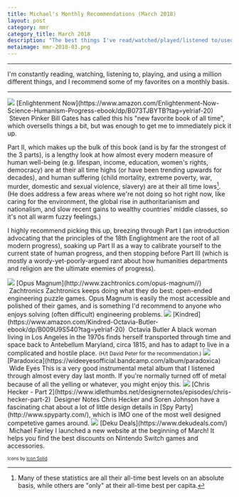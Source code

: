 ```yaml
---
title: Michael's Monthly Recommendations (March 2018)
layout: post
category: mmr
category_title: March 2018
description: "The best things I've read/watched/played/listened to/used in the past month."
metaimage: mmr-2018-03.png
---
```


-----

I'm constantly reading, watching, listening to, playing, and using a million different things, and I recommend some of my favorites on a monthly basis.

-----

<img src="/images/icons/book.svg" class="mmr-icon" />
<span class="mmr-heading">[Enlightenment Now](https://www.amazon.com/Enlightenment-Now-Science-Humanism-Progress-ebook/dp/B073TJBYTB?tag=yelriaf-20)</span> &nbsp;<span class="mmr-creator">Steven Pinker</span>  
Bill Gates has called this his "new favorite book of all time", which oversells things a bit, but was enough to get me to immediately pick it up.

Part II, which makes up the bulk of this book (and is by far the strongest of the 3 parts), is a lengthy look at how almost every modern measure of human well-being (e.g. lifespan, income, education, women's rights, democracy) are at their all time highs (or have been trending upwards for decades), and human suffering (child mortality, extreme poverty, war, murder, domestic and sexual violence, slavery) are at their all time lows[^percentage].
(He does address a few areas where we're not doing so hot right now, like caring for the environment, the global rise in authoritarianism and nationalism, and slow recent gains to wealthy countries' middle classes, so it's not all warm fuzzy feelings.)

I highly recommend picking this up, breezing through Part I (an introduction advocating that the principles of the 18th Englightment are the root of all modern progress), soaking up Part II as a way to calibrate yourself to the current state of human progress, and then stopping before Part III (which is mostly a wordy-yet-poorly-argued rant about how humanities departments and religion are the ultimate enemies of progress).


<img src="/images/icons/game.svg" class="mmr-icon" />
<span class="mmr-heading">[Opus Magnum](http://www.zachtronics.com/opus-magnum//)</span> &nbsp;<span class="mmr-creator">Zachtronics</span>  
Zachtronics keeps doing what they do best: open-ended engineering puzzle games.
Opus Magnum is easily the most accessible and polished of their games, and is something I'd recommend to anyone who enjoys solving (often difficult) engineering problems.

<img src="/images/icons/book.svg" class="mmr-icon" />
<span class="mmr-heading">[Kindred](https://www.amazon.com/Kindred-Octavia-Butler-ebook/dp/B009U9S540?tag=yelriaf-20)</span> &nbsp;<span class="mmr-creator">Octavia Butler</span>  
A black woman living in Los Angeles in the 1970s finds herself transported through time and space back to Antebellum Maryland, circa 1815, and has to adapt to live in a complicated and hostile place.  
<small>(H/t David Peter for the recommendation.)</small>

<img src="/images/icons/music.svg" class="mmr-icon" />
<span class="mmr-heading">[Paradoxica](https://wideeyesofficial.bandcamp.com/album/paradoxica)</span> &nbsp;<span class="mmr-creator">Wide Eyes</span>  
This is a very good instrumental metal album that I listened through almost every day last month.
If you're normally turned off of metal because of all the yelling or whatever, you might enjoy this.

<img src="/images/icons/podcast.svg" class="mmr-icon" />
<span class="mmr-heading">[Chris Hecker - Part 2](https://www.idlethumbs.net/designernotes/episodes/chris-hecker-part-2)</span> &nbsp;<span class="mmr-creator">Designer Notes</span>  
Chris Hecker and Soren Johnson have a fascinating chat about a lot of little design details in [Spy Party](http://www.spyparty.com/), which is IMO one of the most well designed competetive games around.

<img src="/images/icons/dekudeals.svg" class="mmr-icon" />
<span class="mmr-heading">[Deku Deals](https://www.dekudeals.com/)</span> &nbsp;<span class="mmr-creator">Michael Fairley</span>  
I launched a new website at the beginning of March!
It helps you find the best discounts on Nintendo Switch games and accessories.


[^percentage]: Many of these statistics are all their all-time best levels on an absolute basis, while others are "only" at their all-time best per capita.

<span style="font-size: 10px;">Icons by <a href="https://thenounproject.com/SimpleIcons/">Icon Solid</a>.</span>
